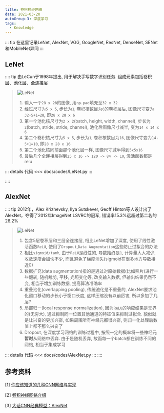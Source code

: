 ```yaml
---
title: 卷积神经网络
date: 2021-03-20
autoGroup-3: 深度学习
tags:
  - Knowledge
---
```


::: tip
在这里记录LeNet, AlexNet, VGG, GoogleNet, ResNet, DenseNet, SENet和MobileNet异同
:::

## LeNet

:::: tip
由LeCun于1998年提出, 用于解决手写数字识别任务. 组成元素包括卷积层、池化层、全连接层

> ![LeNet](~@assets/ml_cnn-1.png)
> 1. 输入一个`28 x 28`的图像, 用`np.pad`填充至`32 x 32`
> 2. 经过尺寸为`5 x 5`, 步长为`1`, 卷积核数目为`6`的卷积层后, 图像尺寸变为`32-5+1=28`, 即`28 x 28 x 6`
> 3. 第一个池化核尺寸为`2 x 2`(batch, height, width, channel), 步长为`2`(batch, stride, stride, channel), 池化后图像尺寸减半, 变为`14 x 14 x 6`
> 4. 第二个卷积核尺寸为`5 x 5`, 步长为`1`, 卷积核数目为`16`, 图像尺寸变为`14-5+1=10`, 即`28 x 28 x 16`
> 5. 第二个池化核同前面那个池化层一样, 图像尺寸减半得到`5x5x16`
> 6. 最后几个全连接层得到`25 x 16 -> 120 -> 84 -> 10`, 激活函数都是relu


::: details 代码
<<< docs/codes/LeNet.py
:::

::::

## AlexNet

:::: tip
2012年，Alex Krizhevsky, Ilya Sutskever, Geoff Hinton等人设计出了AlexNet，夺得了2012年ImageNet LSVRC的冠军, 错误率15.3%远超过第二名的26.2%
> ![LeNet](~@assets/ml_cnn-2.png#center)
> 1. 包含5层卷积层和三层全连接层, 相比LeNet增加了深度, 使用了线性激活函数`ReLU`, 使用了`Dropout`,`Data Augmentation`这些防止过拟合的办法
> 2. 相比`sigmoid/tanh`, 由于`ReLU`是线性的, 导数始终是`1`, 计算量大大减少, 收敛速度会加快不少, 而且避免了梯度消失(sigmoid在很多地方导数接近$0$)
> 3. 数据扩充(data augmentation)指的是通过对原始数据(比如照片)进行一些翻转, 随机裁剪, 平移, 光照变化等, 改变输入数据, 但输出结果仍然不变, 相当于增加训练数据, 提高算法准确率
> 4. 重叠池化(overlapping pooling), 传统池化是不重叠的, AlexNet要求池化窗口移动的步长小于窗口长度, 这样压缩没有以前厉害, 所以多加了几层?
> 5. 局部归一(local response normalization), 因为`ReLU`的响应结果是无界的(无穷大), 通过抑制同一位置其他通道的特征值来抑制过拟合. 貌似就是让兴奋的更加兴奋, 如果周围所有神经元都很兴奋, 则归一化处理后数值上都不那么兴奋了
> 6. Dropout, 在深度学习网络的训练过程中, 按照一定的概率将一些神经元**暂时**从网络中丢弃. 由于是随机丢弃, 故而每一个batch都在训练不同的网络, 相当于集成学习

::: details 代码
<<< docs/codes/AlexNet.py
:::
::::








## 参考资料

[1] [你应该知道的几种CNN网络与实现](https://zhuanlan.zhihu.com/p/176987177)

[2] [卷积神经网络介绍](https://easyfly007.github.io/blogs/index.html)

[3] [大话CNN经典模型：AlexNet](https://my.oschina.net/u/876354/blog/1633143)